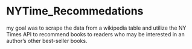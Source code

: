 # NYTime_Recommedations
 my goal was to scrape the data from a wikipedia table and utilize the NY Times API to recommend books to readers who may be interested in an author’s other best-seller books.
